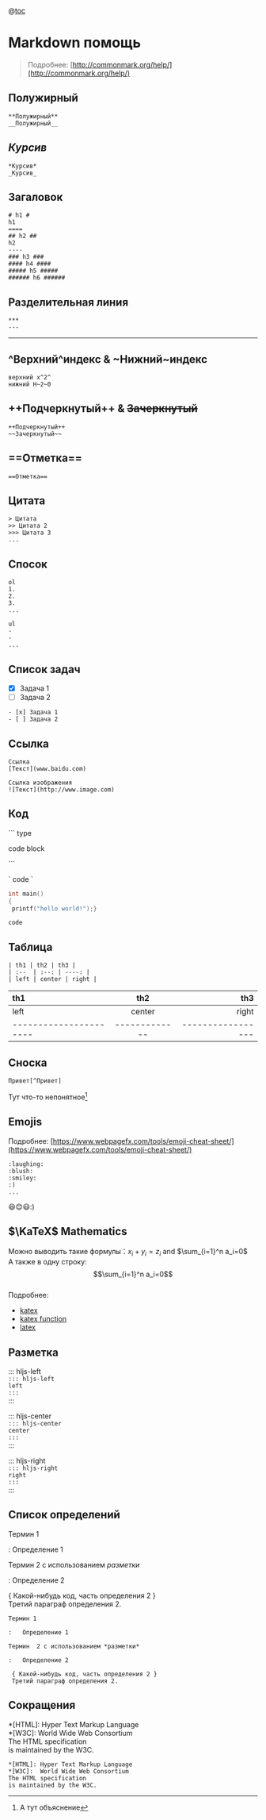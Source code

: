 @[toc](Catalog)  
  
Markdown помощь  
===  
> Подробнее: [http://commonmark.org/help/](http://commonmark.org/help/)  
  
## **Полужирный**  
```  
**Полужирный**  
__Полужирный__  
```  
## *Курсив*  
```  
*Курсив*  
_Курсив_  
```  
## Загаловок  
```  
# h1 #  
h1  
====  
## h2 ##  
h2  
----  
### h3 ###  
#### h4 ####  
##### h5 #####  
###### h6 ######  
```  
## Разделительная линия  
```  
***  
---  
```  
****  
## ^Верхний^индекс & ~Нижний~индекс  
```  
верхний x^2^  
нижний H~2~0  
```  
## ++Подчеркнутый++ & ~~Зачеркнутый~~  
```  
++Подчеркнутый++  
~~Зачеркнутый~~  
```  
## ==Отметка==  
```  
==Отметка==  
```  
## Цитата  
  
```  
> Цитата  
>> Цитата 2  
>>> Цитата 3  
...  
```  
  
## Спосок  
```  
ol  
1.  
2.  
3.  
...  
  
ul  
-  
-  
...  
```  
  
## Список задач  
  
- [x] Задача 1  
- [ ] Задача 2  
  
```  
- [x] Задача 1  
- [ ] Задача 2  
```  
  
## Ссылка  
```  
Ссылка  
[Текст](www.baidu.com)  
  
Ссылка изображения  
![Текст](http://www.image.com)  
```  
## Код  
\``` type  
  
code block  
  
\```  
  
\` code \`  
  
```c++  
int main()  
{  
 printf("hello world!");}  
```  
`code`  
  
## Таблица  
```  
| th1 | th2 | th3 |  
| :--  | :--: | ----: |  
| left | center | right |  
```  
| th1 | th2 | th3 |  
| :--  | :--: | ----: |  
| left | center | right |  
| ---------------------- | ------------- | ----------------- |  
## Сноска  
```  
Привет[^Привет]  
```  
  
Тут что-то непонятное[^Привет]  
  
[^Привет]: А тут объяснение  
  
## Emojis  
Подробнее: [https://www.webpagefx.com/tools/emoji-cheat-sheet/](https://www.webpagefx.com/tools/emoji-cheat-sheet/)  
```  
:laughing:  
:blush:  
:smiley:  
:)  
...  
```  
:laughing::blush::smiley::)  
  
## $\KaTeX$ Mathematics  
  
Можно выводить такие формулы：$x_i + y_i = z_i$ and $\sum_{i=1}^n a_i=0$  
А также в одну строку:
$$\sum_{i=1}^n a_i=0$$  
Подробнее: 
- [katex](http://www.intmath.com/cg5/katex-mathjax-comparison.php)
- [katex function](https://github.com/Khan/KaTeX/wiki/Function-Support-in-KaTeX)
- [latex](https://math.meta.stackexchange.com/questions/5020/mathjax-basic-tutorial-and-quick-reference)  
  
## Разметка
  
::: hljs-left  
`::: hljs-left`  
`left`  
`:::`  
:::  
  
::: hljs-center  
`::: hljs-center`  
`center`  
`:::`  
:::  
  
::: hljs-right  
`::: hljs-right`  
`right`  
`:::`  
:::  
  
## Список определений
  
Термин 1  
  
:   Определение 1  
  
Термин  2 с использованием *разметки*
  
:   Определение 2  
  
 { Какой-нибудь код, часть определения 2 }  
 Третий параграф определения 2.  
```  
Термин 1  
  
:   Определение 1  
  
Термин  2 с использованием *разметки*
  
:   Определение 2  
  
 { Какой-нибудь код, часть определения 2 }  
 Третий параграф определения 2.  
```  
  
## Сокращения
*[HTML]: Hyper Text Markup Language  
*[W3C]:  World Wide Web Consortium  
The HTML specification  
is maintained by the W3C.  
```  
*[HTML]: Hyper Text Markup Language  
*[W3C]:  World Wide Web Consortium  
The HTML specification  
is maintained by the W3C.  
```
